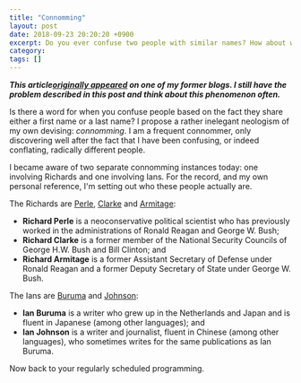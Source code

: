 ```yaml
---
title: "Connomming"
layout: post
date: 2018-09-23 20:20:20 +0900 
excerpt: Do you ever confuse two people with similar names? How about we call this phenomenon 'connomming'?
category: 
tags: []
---
```


**_This article[originally appeared][op] on one of my former blogs. I still have the problem described in this post and think about this phenomenon often._**

[op]: http://notes.inqk.net/post/80863282174

Is there a word for when you confuse people based on the fact they share either a first name or a last name? I propose a rather inelegant neologism of my own devising: _connomming_. I am a frequent connommer, only discovering well after the fact that I have been confusing, or indeed conflating, radically different people.

I became aware of two separate connomming instances today: one involving Richards and one involving Ians. For the record, and my own personal reference, I'm setting out who these people actually are.

The Richards are [Perle](http://en.wikipedia.org/wiki/Richard_Perle), [Clarke](http://en.wikipedia.org/wiki/Richard_A._Clarke) and [Armitage](http://en.wikipedia.org/wiki/Richard_Armitage_(politician)):

- __Richard Perle__ is a neoconservative political scientist who has previously worked in the administrations of Ronald Reagan and George W. Bush;
- __Richard Clarke__ is a former member of the National Security Councils of George H.W. Bush and Bill Clinton; and
- __Richard Armitage__ is a former Assistant Secretary of Defense under Ronald Reagan and a former Deputy Secretary of State under George W. Bush.

The Ians are [Buruma](http://www.ianburuma.com/) and [Johnson](http://www.ian-johnson.com/):

- __Ian Buruma__ is a writer who grew up in the Netherlands and Japan and is fluent in Japanese (among other languages); and
- __Ian Johnson__ is a writer and journalist, fluent in Chinese (among other languages), who sometimes writes for the same publications as Ian Buruma.

Now back to your regularly scheduled programming.

